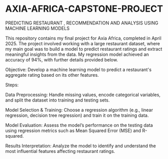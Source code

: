 # AXIA-AFRICA-CAPSTONE-PROJECT
PREDICTING RESTAURANT , RECOMMENDATION AND ANALYSIS USING MACHINE LEARNING MODELS


This repository contains my final project for Axia Africa, completed in April 2025. The project involved working with a large restaurant dataset, where my main goal was to build a model to predict restaurant ratings and extract meaningful insights from the data. My regression model achieved an accuracy of 94%, with further details provided below.

Objective:
Develop a machine learning model to predict a restaurant's aggregate rating based on its other features.

Steps:

Data Preprocessing: Handle missing values, encode categorical variables, and split the dataset into training and testing sets.

Model Selection & Training: Choose a regression algorithm (e.g., linear regression, decision tree regression) and train it on the training data.

Model Evaluation: Assess the model’s performance on the testing data using regression metrics such as Mean Squared Error (MSE) and R-squared.

Results Interpretation: Analyze the model to identify and understand the most influential features affecting restaurant ratings.



